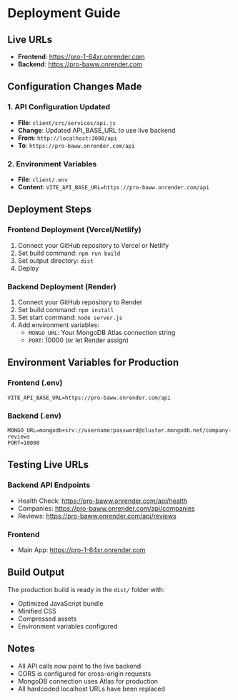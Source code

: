 # Deployment Guide

## Live URLs
- **Frontend**: https://pro-1-64xr.onrender.com
- **Backend**: https://pro-baww.onrender.com

## Configuration Changes Made

### 1. API Configuration Updated
- **File**: `client/src/services/api.js`
- **Change**: Updated API_BASE_URL to use live backend
- **From**: `http://localhost:3000/api`
- **To**: `https://pro-baww.onrender.com/api`

### 2. Environment Variables
- **File**: `client/.env`
- **Content**: `VITE_API_BASE_URL=https://pro-baww.onrender.com/api`

## Deployment Steps

### Frontend Deployment (Vercel/Netlify)
1. Connect your GitHub repository to Vercel or Netlify
2. Set build command: `npm run build`
3. Set output directory: `dist`
4. Deploy

### Backend Deployment (Render)
1. Connect your GitHub repository to Render
2. Set build command: `npm install`
3. Set start command: `node server.js`
4. Add environment variables:
   - `MONGO_URL`: Your MongoDB Atlas connection string
   - `PORT`: 10000 (or let Render assign)

## Environment Variables for Production

### Frontend (.env)
```
VITE_API_BASE_URL=https://pro-baww.onrender.com/api
```

### Backend (.env)
```
MONGO_URL=mongodb+srv://username:password@cluster.mongodb.net/company-reviews
PORT=10000
```

## Testing Live URLs

### Backend API Endpoints
- Health Check: https://pro-baww.onrender.com/api/health
- Companies: https://pro-baww.onrender.com/api/companies
- Reviews: https://pro-baww.onrender.com/api/reviews

### Frontend
- Main App: https://pro-1-64xr.onrender.com

## Build Output
The production build is ready in the `dist/` folder with:
- Optimized JavaScript bundle
- Minified CSS
- Compressed assets
- Environment variables configured

## Notes
- All API calls now point to the live backend
- CORS is configured for cross-origin requests
- MongoDB connection uses Atlas for production
- All hardcoded localhost URLs have been replaced
